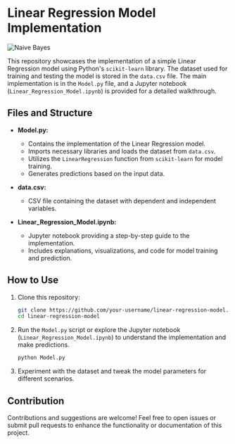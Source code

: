 # Linear Regression Model Implementation
 
 ![Naive Bayes](https://img.shields.io/badge/Implementation-Linear%20Regression-blue) 

This repository showcases the implementation of a simple Linear Regression model using Python's `scikit-learn` library. The dataset used for training and testing the model is stored in the `data.csv` file. The main implementation is in the `Model.py` file, and a Jupyter notebook (`Linear_Regression_Model.ipynb`) is provided for a detailed walkthrough.

## Files and Structure

- **Model.py:**
  - Contains the implementation of the Linear Regression model.
  - Imports necessary libraries and loads the dataset from `data.csv`.
  - Utilizes the `LinearRegression` function from `scikit-learn` for model training.
  - Generates predictions based on the input data.

- **data.csv:**
  - CSV file containing the dataset with dependent and independent variables.

- **Linear_Regression_Model.ipynb:**
  - Jupyter notebook providing a step-by-step guide to the implementation.
  - Includes explanations, visualizations, and code for model training and prediction.

## How to Use

1. Clone this repository:

   ```bash
   git clone https://github.com/your-username/linear-regression-model.git
   cd linear-regression-model
   ```

2. Run the `Model.py` script or explore the Jupyter notebook (`Linear_Regression_Model.ipynb`) to understand the implementation and make predictions.

   ```bash
   python Model.py
   ```

3. Experiment with the dataset and tweak the model parameters for different scenarios.

## Contribution

Contributions and suggestions are welcome! Feel free to open issues or submit pull requests to enhance the functionality or documentation of this project.

